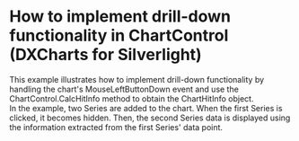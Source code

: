 # How to implement drill-down functionality in ChartControl (DXCharts for Silverlight)


<p>This example illustrates how to implement drill-down functionality by handling the chart's MouseLeftButtonDown event and use the  ChartControl.CalcHitInfo method to obtain the ChartHitInfo object.<br />
In the example, two Series are added to the chart. When the first Series is clicked, it becomes hidden. Then, the second Series data is displayed using the information extracted from the first Series' data point.</p>

<br/>


